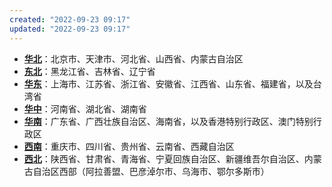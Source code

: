 ```yaml
---
created: "2022-09-23 09:17"
updated: "2022-09-23 09:17"
---
```


- **[华北](https://baike.baidu.com/item/%E5%8D%8E%E5%8C%97)**：北京市、天津市、河北省、山西省、内蒙古自治区
- **[东北](https://baike.baidu.com/item/%E4%B8%9C%E5%8C%97)**：黑龙江省、吉林省、辽宁省
- **[华东](https://baike.baidu.com/item/%E5%8D%8E%E4%B8%9C)**：上海市、江苏省、浙江省、安徽省、江西省、山东省、福建省，以及台湾省
- **[华中](https://baike.baidu.com/item/%E5%8D%8E%E4%B8%AD)**：河南省、湖北省、湖南省
- **[华南](https://baike.baidu.com/item/%E5%8D%8E%E5%8D%97)**：广东省、广西壮族自治区、海南省，以及香港特别行政区、澳门特别行政区
- **[西南](https://baike.baidu.com/item/%E8%A5%BF%E5%8D%97)**：重庆市、四川省、贵州省、云南省、西藏自治区
- **[西北](https://baike.baidu.com/item/%E8%A5%BF%E5%8C%97)**：陕西省、甘肃省、青海省、宁夏回族自治区、新疆维吾尔自治区、内蒙古自治区西部（阿拉善盟、巴彦淖尔市、乌海市、鄂尔多斯市）